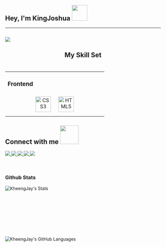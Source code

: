 <h2>Hey, I'm KingJoshua <img src="https://media.giphy.com/media/12oufCB0MyZ1Go/giphy.gif" width="50"> </h2>
<hr>

<h2><img src="https://readme-typing-svg.herokuapp.com?color=1280E9&lines=Front+End+Website+Designer;A+Passionate+Learner!"></h2>
<h2 align="center"> My Skill Set <br> <br>

<table align="center" width="80%"><tr><td valign="top" width="50%"></h2>

### Frontend  
<div align="center">  
<img style="margin: 10px" src="https://profilinator.rishav.dev/skills-assets/css3-original-wordmark.svg" alt="CSS3" height="50" />  
<img style="margin: 10px" src="https://profilinator.rishav.dev/skills-assets/html5-original-wordmark.svg" alt="HTML5" height="50" />  
</td></tr></table>
   
<h2> Connect with me <img src="https://media.giphy.com/media/LnQjpWaON8nhr21vNW/giphy.gif" width="60"> </h2>
 <a href= "https://wa.link/rc6zeu"> <img src = "https://img.shields.io/badge/WhatsApp-25D366?style=for-the-badge&logo=whatsapp&logoColor=white"> </a>
 <a href= "https://www.facebook.com/kheeng.jhay"> <img src = "https://img.shields.io/badge/Facebook-1877F2?style=for-the-badge&logo=facebook&logoColor=white"> </a>
 <a href= "https://twitter.com/kheengjhay__"> <img src = "https://img.shields.io/badge/Twitter-1DA1F2?style=for-the-badge&logo=twitter&logoColor=white"> </a>
 <a href= "https://www.linkedin/in/kingjay"> <img src = "https://img.shields.io/badge/LinkedIn-0077B5?style=for-the-badge&logo=linkedin&logoColor=white"> </a>
  <a href= "https://www.instagram.com/kheeng_jhay"> <img src = "https://img.shields.io/badge/Instagram-E4405F?style=for-the-badge&logo=instagram&logoColor=white"> </a>
<br> <br> <br>

### Github Stats 

<img align="left" alt="KheengJay's Stats" src="https://readme-stats-envoy-vc.vercel.app/api?username=KheengJhay&show_icons=true&theme=dark" /> 

<br> <br> <br> <br>



<br> <br> <br> <br>

<img align="left" alt="KheengJay's GitHub Languages" src="https://github-readme-stats.vercel.app/api/top-langs/?username=KheengJhay&theme=blue-green" />

<br>
<br>



<br>
